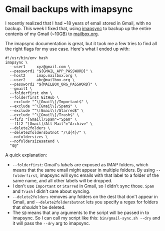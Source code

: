 # Gmail backups with imapsync

I recently realized that I had ~18 years of email stored in Gmail, with no backup. This week I fixed that, using [imapsync][] to backup up the entire contents of my Gmail (~10GB) to [mailbox.org](https://mailbox.org/).

[imapsync]: https://imapsync.lamiral.info/

The imapsync documentation is great, but it took me a few tries to find all the right flags for my use case. Here's what I ended up with:

```
#!/usr/bin/env bash
imapsync \
  --user1     xyz@gmail.com \
  --password1 "${GMAIL_APP_PASSWORD}" \
  --host2     imap.mailbox.org \
  --user2     abc@mailbox.org \
  --password2 "${MAILBOX_ORG_PASSWORD}" \
  --gmail1 \
  --folderfirst ohm \
  --folderfirst GitHub \
  --exclude "^\[Gmail\]/Important$" \
  --exclude "^\[Gmail\]/Spam$" \
  --exclude "^\[Gmail\]/Starred$" \
  --exclude "^\[Gmail\]/Trash$" \
  --f1f2 "[Gmail]/Spam"="Spam" \
  --f1f2 "[Gmail]/All Mail"="Archive" \
  --delete2folders \
  --delete2foldersbutnot "/\d{4}/" \
  --nofoldersizes \
  --nofoldersizesatend \
  "$@"
```

A quick explanation:
- `--folderfirst`: Gmail's _labels_ are exposed as IMAP folders, which means that the same email might appear in multiple folders. By using `--folderfirst`, imapsync will sync emails with that label to a folder of the same name, and all other labels will be dropped.
- I don't use `Important` or `Starred` in Gmail, so I didn't sync those. `Spam` and `Trash` I didn't care about syncing.
- `--delete2folders` removes any folders on the dest that don't appear in Gmail, and `--delete2foldersbutnot` lets you specify a regex for folders that _shouldn't_ be deleted.
- The `$@` means that any arguments to the script will be passed in to imapsync. So I can call my script like this: `bin/gmail-sync.sh --dry` and it will pass the `--dry` arg to imapsync.
